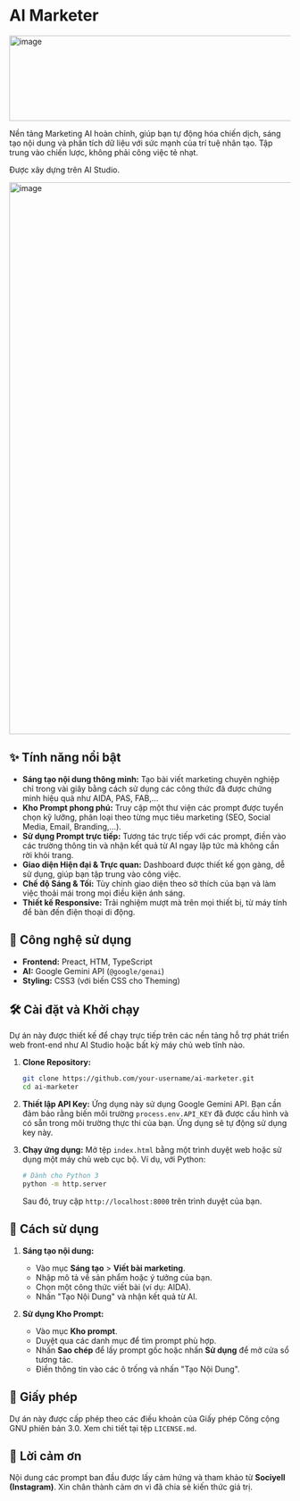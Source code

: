 # AI Marketer
<img width="646" height="153" alt="image" src="https://github.com/user-attachments/assets/85622b11-f92c-454e-8f68-493a249ecbc7" />

Nền tảng Marketing AI hoàn chỉnh, giúp bạn tự động hóa chiến dịch, sáng tạo nội dung và phân tích dữ liệu với sức mạnh của trí tuệ nhân tạo. Tập trung vào chiến lược, không phải công việc tẻ nhạt.

Được xây dựng trên AI Studio.

<img width="1909" height="989" alt="image" src="https://github.com/user-attachments/assets/25442e7f-3666-4ec6-b59a-6d6d0dd0e147" />


## ✨ Tính năng nổi bật

*   **Sáng tạo nội dung thông minh:** Tạo bài viết marketing chuyên nghiệp chỉ trong vài giây bằng cách sử dụng các công thức đã được chứng minh hiệu quả như AIDA, PAS, FAB,...
*   **Kho Prompt phong phú:** Truy cập một thư viện các prompt được tuyển chọn kỹ lưỡng, phân loại theo từng mục tiêu marketing (SEO, Social Media, Email, Branding,...).
*   **Sử dụng Prompt trực tiếp:** Tương tác trực tiếp với các prompt, điền vào các trường thông tin và nhận kết quả từ AI ngay lập tức mà không cần rời khỏi trang.
*   **Giao diện Hiện đại & Trực quan:** Dashboard được thiết kế gọn gàng, dễ sử dụng, giúp bạn tập trung vào công việc.
*   **Chế độ Sáng & Tối:** Tùy chỉnh giao diện theo sở thích của bạn và làm việc thoải mái trong mọi điều kiện ánh sáng.
*   **Thiết kế Responsive:** Trải nghiệm mượt mà trên mọi thiết bị, từ máy tính để bàn đến điện thoại di động.

## 🚀 Công nghệ sử dụng

*   **Frontend:** Preact, HTM, TypeScript
*   **AI:** Google Gemini API (`@google/genai`)
*   **Styling:** CSS3 (với biến CSS cho Theming)

## 🛠️ Cài đặt và Khởi chạy

Dự án này được thiết kế để chạy trực tiếp trên các nền tảng hỗ trợ phát triển web front-end như AI Studio hoặc bất kỳ máy chủ web tĩnh nào.

1.  **Clone Repository:**
    ```bash
    git clone https://github.com/your-username/ai-marketer.git
    cd ai-marketer
    ```

2.  **Thiết lập API Key:**
    Ứng dụng này sử dụng Google Gemini API. Bạn cần đảm bảo rằng biến môi trường `process.env.API_KEY` đã được cấu hình và có sẵn trong môi trường thực thi của bạn. Ứng dụng sẽ tự động sử dụng key này.

3.  **Chạy ứng dụng:**
    Mở tệp `index.html` bằng một trình duyệt web hoặc sử dụng một máy chủ web cục bộ.
    Ví dụ, với Python:
    ```bash
    # Dành cho Python 3
    python -m http.server
    ```
    Sau đó, truy cập `http://localhost:8000` trên trình duyệt của bạn.

## 📖 Cách sử dụng

1.  **Sáng tạo nội dung:**
    *   Vào mục **Sáng tạo** > **Viết bài marketing**.
    *   Nhập mô tả về sản phẩm hoặc ý tưởng của bạn.
    *   Chọn một công thức viết bài (ví dụ: AIDA).
    *   Nhấn "Tạo Nội Dung" và nhận kết quả từ AI.

2.  **Sử dụng Kho Prompt:**
    *   Vào mục **Kho prompt**.
    *   Duyệt qua các danh mục để tìm prompt phù hợp.
    *   Nhấn **Sao chép** để lấy prompt gốc hoặc nhấn **Sử dụng** để mở cửa sổ tương tác.
    *   Điền thông tin vào các ô trống và nhấn "Tạo Nội Dung".

## 📄 Giấy phép

Dự án này được cấp phép theo các điều khoản của Giấy phép Công cộng GNU phiên bản 3.0. Xem chi tiết tại tệp `LICENSE.md`.

## 🙏 Lời cảm ơn

Nội dung các prompt ban đầu được lấy cảm hứng và tham khảo từ **Sociyell (Instagram)**. Xin chân thành cảm ơn vì đã chia sẻ kiến thức giá trị.
